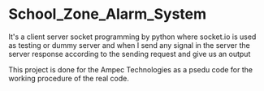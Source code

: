 # School_Zone_Alarm_System
It's a client server socket programming by python where socket.io is used as testing or dummy server and when I send any signal in the server the server response according to the sending request and give us an output 

This project is done for the Ampec Technologies as a psedu code for the working procedure of the real code.
